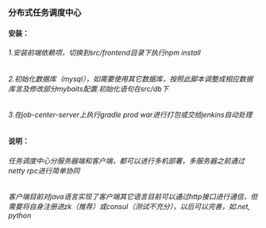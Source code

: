 ### 分布式任务调度中心

#### 安装：
###### 1.安装前端依赖项，切换到src/frontend目录下执行npm install
###### 2.初始化数据库（mysql），如需要使用其它数据库，按照此脚本调整成相应数据库言及修改部分mybaits配置.初始化语句在src/db下
###### 3.在job-center-server上执行gradle prod war进行打包或交给jenkins自动处理


#### 说明：
###### 任务调度中心分服务器端和客户端，都可以进行多机部署，多服务器之前通过netty rpc进行简单协同
###### 客户端目前对java语言实现了客户端其它语言目前可以通过http接口进行通信，但需要将自身注册进zk（推荐）或consul（测试不充分），以后可以完善，如.net, python
